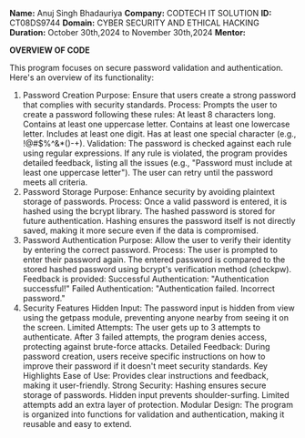 **Name:** Anuj Singh Bhadauriya 
**Company:** CODTECH IT SOLUTION 
**ID:** CT08DS9744 
**Domain:** CYBER SECURITY AND ETHICAL HACKING 
**Duration:** October 30th,2024 to November 30th,2024 
**Mentor:** 

**OVERVIEW OF CODE**

This program focuses on secure password validation and authentication. Here's an overview of its functionality:

1. Password Creation
Purpose: Ensure that users create a strong password that complies with security standards.
Process:
Prompts the user to create a password following these rules:
At least 8 characters long.
Contains at least one uppercase letter.
Contains at least one lowercase letter.
Includes at least one digit.
Has at least one special character (e.g., !@#$%^&*()-+).
Validation:
The password is checked against each rule using regular expressions.
If any rule is violated, the program provides detailed feedback, listing all the issues (e.g., "Password must include at least one uppercase letter").
The user can retry until the password meets all criteria.
2. Password Storage
Purpose: Enhance security by avoiding plaintext storage of passwords.
Process:
Once a valid password is entered, it is hashed using the bcrypt library.
The hashed password is stored for future authentication.
Hashing ensures the password itself is not directly saved, making it more secure even if the data is compromised.
3. Password Authentication
Purpose: Allow the user to verify their identity by entering the correct password.
Process:
The user is prompted to enter their password again.
The entered password is compared to the stored hashed password using bcrypt's verification method (checkpw).
Feedback is provided:
Successful Authentication: "Authentication successful!"
Failed Authentication: "Authentication failed. Incorrect password."
4. Security Features
Hidden Input: The password input is hidden from view using the getpass module, preventing anyone nearby from seeing it on the screen.
Limited Attempts: The user gets up to 3 attempts to authenticate. After 3 failed attempts, the program denies access, protecting against brute-force attacks.
Detailed Feedback: During password creation, users receive specific instructions on how to improve their password if it doesn't meet security standards.
Key Highlights
Ease of Use: Provides clear instructions and feedback, making it user-friendly.
Strong Security:
Hashing ensures secure storage of passwords.
Hidden input prevents shoulder-surfing.
Limited attempts add an extra layer of protection.
Modular Design: The program is organized into functions for validation and authentication, making it reusable and easy to extend.
